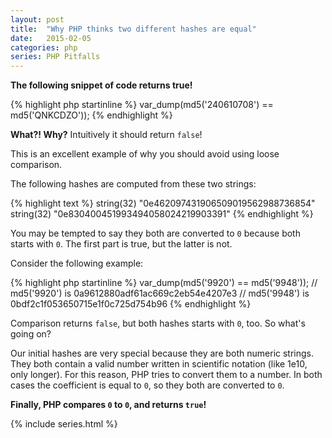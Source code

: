```yaml
---
layout: post
title:  "Why PHP thinks two different hashes are equal"
date:   2015-02-05
categories: php
series: PHP Pitfalls
---
```


**The following snippet of code returns true!**

{% highlight php startinline %}
var_dump(md5('240610708') == md5('QNKCDZO'));
{% endhighlight %}

**What?! Why?** Intuitively it should return `false`!

This is an excellent example of why you should avoid using loose comparison.

The following hashes are computed from these two strings:

{% highlight text %}
string(32) "0e462097431906509019562988736854"
string(32) "0e830400451993494058024219903391"
{% endhighlight %}

You may be tempted to say they both are converted to `0` because both starts with `0`.
The first part is true, but the latter is not.

Consider the following example:

{% highlight php startinline %}
var_dump(md5('9920') == md5('9948'));
// md5('9920') is 0a9612880adf61ac669c2eb54e4207e3
// md5('9948') is 0bdf2c1f053650715e1f0c725d754b96
{% endhighlight %}

Comparison returns `false`, but both hashes starts with `0`, too. So what's going on?

Our initial hashes are very special because they are both numeric strings. They both contain a valid
number written in scientific notation (like 1e10, only longer). For this reason, PHP tries to convert
them to a number. In both cases the coefficient is equal to `0`, so they both are converted to `0`.

**Finally, PHP compares `0` to `0`, and returns `true`!**

{% include series.html %}


[php.references]: http://php.net/manual/en/language.references.whatdo.php
[php.spl-types]: http://php.net/manual/en/book.spl-types.php
[php.array-functions]: http://php.net/manual/en/ref.array.php
[php.arrays#syntax]: http://php.net/manual/en/language.types.array.php#language.types.array.syntax
[php.operators-array]: http://php.net/manual/en/language.operators.array.php#language.operators.array
[php.type-juggling]: http://php.net/manual/en/types.comparisons.php#types.comparisions-loose
[php.type-casting]: http://php.net/manual/en/language.types.type-juggling.php#language.types.typecasting
[php.type-comparison#types-table]: http://php.net/manual/en/language.operators.comparison.php#language.operators.comparison.types
[php.string#to-number]: http://php.net/manual/en/language.types.string.php#language.types.string.conversion
[php.array-search]: http://php.net/manual/en/function.array-search.php
[php.array-intersect#notes]: http://php.net/manual/en/function.array-intersect.php#refsect1-function.array-intersect-notes
[php.sort#parameters]: http://php.net/manual/en/function.sort.php#refsect1-function.sort-parameters
[php.is-numeric]: http://php.net/manual/en/function.is-numeric.php
[php.ctype-digit]: http://php.net/manual/en/function.ctype-digit.php
[php.gmp-cmp]: http://php.net/manual/en/function.gmp-cmp.php
[php.bccomp]: http://php.net/manual/en/function.bccomp.php

